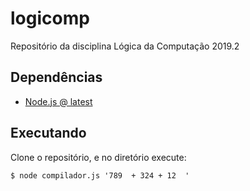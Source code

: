 # logicomp
Repositório da disciplina Lógica da Computação 2019.2

## Dependências
- [Node.js @ latest](https://nodejs.org/en/download/)

## Executando
Clone o repositório, e no diretório execute:

```$ node compilador.js '789  + 324 + 12  '```